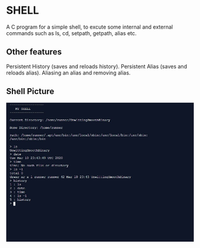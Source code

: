 # SHELL

A C program for a simple shell, to excute some internal and external commands such as ls, cd, setpath, getpath, alias etc.

## Other features
Persistent History (saves and reloads history).
Persistent Alias (saves and reloads alias).
Aliasing an alias and removing alias.

## Shell Picture

![Shell picture](shell.JPG)
